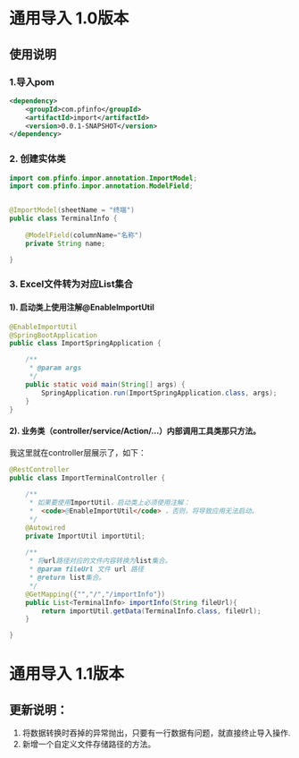 # 通用导入 1.0版本

## 使用说明


### 1.导入pom
```xml
<dependency>
	<groupId>com.pfinfo</groupId>
	<artifactId>import</artifactId>
	<version>0.0.1-SNAPSHOT</version>
</dependency>
```

### 2. 创建实体类
```java
import com.pfinfo.impor.annotation.ImportModel;
import com.pfinfo.impor.annotation.ModelField;


@ImportModel(sheetName = "终端")
public class TerminalInfo {
	
	@ModelField(columnName="名称")
	private String name;

}
```
### 3. Excel文件转为对应List集合

#### 1). 启动类上使用注解@EnableImportUtil

```java
@EnableImportUtil
@SpringBootApplication
public class ImportSpringApplication {

	/**
	 * @param args
	 */
	public static void main(String[] args) {
		SpringApplication.run(ImportSpringApplication.class, args);
	}
}
```
#### 2). 业务类（controller/service/Action/...）内部调用工具类那只方法。

我这里就在controller层展示了，如下：

```java
@RestController
public class ImportTerminalController {
	
	/**
	 * 如果要使用ImportUtil，启动类上必须使用注解：
	 *  <code>@EnableImportUtil</code> ，否则，将导致应用无法启动。
	 */
	@Autowired
	private ImportUtil importUtil;
	
	/**
	 * 将url路径对应的文件内容转换为list集合。
	 * @param fileUrl 文件 url 路径
	 * @return list集合。
	 */
	@GetMapping({"","/","/importInfo"})
	public List<TerminalInfo> importInfo(String fileUrl){
		return importUtil.getData(TerminalInfo.class, fileUrl);
	}

}
```

# 通用导入 1.1版本

## 更新说明：
<ol>
<li> 将数据转换时吞掉的异常抛出，只要有一行数据有问题，就直接终止导入操作.</li>
<li> 新增一个自定义文件存储路径的方法。</li>
</ol>
